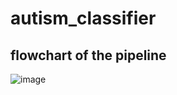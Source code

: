# autism_classifier

## flowchart of the pipeline

![image](https://user-images.githubusercontent.com/22181855/121842134-a9260780-cc94-11eb-9a83-1c4942de8ec4.png)
